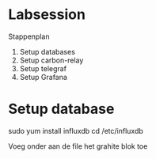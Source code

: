 # Labsession

Stappenplan
1. Setup databases
2. Setup carbon-relay
3. Setup telegraf
4. Setup Grafana


# Setup database

sudo yum install influxdb
cd /etc/influxdb

Voeg onder aan de file het grahite blok toe
